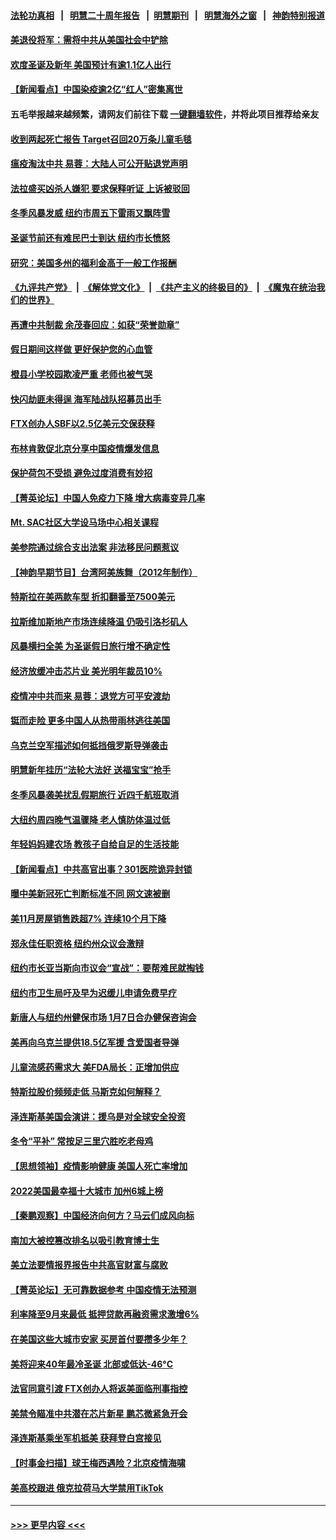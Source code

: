 #### [法轮功真相](https://github.com/gfw-breaker/truth/blob/master/README.md?t=0) &nbsp;&nbsp;|&nbsp;&nbsp; [明慧二十周年报告](https://github.com/gfw-breaker/mh-reports/blob/master/README.md?t=0) &nbsp;&nbsp;|&nbsp;&nbsp;[明慧期刊](https://github.com/gfw-breaker/mh-qikan) &nbsp;&nbsp;|&nbsp;&nbsp; [明慧海外之窗](https://github.com/gfw-breaker/mh-news/blob/master/README.md?t=0) &nbsp;&nbsp;|&nbsp;&nbsp; [神韵特别报道](https://github.com/gfw-breaker/mh-news/blob/master/shenyun.md?t=0)
#### [美退役将军：需将中共从美国社会中铲除](../pages/nsc412/n13890377.md?t=12232143) 
#### [欢度圣诞及新年 美国预计有逾1.1亿人出行](../pages/nsc412/n13890155.md?t=12232143) 
#### [【新闻看点】中国染疫逾2亿“红人”密集离世](../pages/nsc412/n13890084.md?t=12232143) 
#### 五毛举报越来越频繁，请网友们前往下载 [一键翻墙软件](https://github.com/gfw-breaker/ssr-accounts)，并将此项目推荐给亲友
#### [收到两起死亡报告 Target召回20万条儿童毛毯](../pages/nsc412/n13890259.md?t=12232143) 
#### [瘟疫淘汰中共 易蓉：大陆人可公开贴退党声明](../pages/nsc412/n13890040.md?t=12232143) 
#### [法拉盛买凶杀人嫌犯 要求保释听证 上诉被驳回](../pages/nsc412/n13890186.md?t=12232143) 
#### [冬季风暴发威 纽约市周五下雷雨又飘阵雪](../pages/nsc412/n13890184.md?t=12232143) 
#### [圣诞节前还有难民巴士到达 纽约市长愤怒](../pages/nsc412/n13890203.md?t=12232143) 
#### [研究：美国多州的福利金高于一般工作报酬](../pages/nsc412/n13890115.md?t=12232143) 
#### [《九评共产党》](https://github.com/begood0513/9ping.md/blob/master/README.md) &nbsp;|&nbsp; [《解体党文化》](../../../../jtdwh.md/blob/master/README.md)  &nbsp;|&nbsp; [《共产主义的终极目的》](../../../../gczydzjmd.md/blob/master/README.md) &nbsp;|&nbsp; [《魔鬼在统治我们的世界》](../../../../mgztzwmdsj.md/blob/master/README.md) 
#### [再遭中共制裁 余茂春回应：如获“荣誉勋章”](../pages/nsc412/n13890124.md?t=12232143) 
#### [假日期间这样做 更好保护您的心血管](../pages/nsc412/n13890149.md?t=12232143) 
#### [橙县小学校园欺凌严重 老师也被气哭](../pages/nsc412/n13890136.md?t=12232143) 
#### [快闪劫匪未得逞 海军陆战队招募员出手](../pages/nsc412/n13890125.md?t=12232143) 
#### [FTX创办人SBF以2.5亿美元交保获释](../pages/nsc412/n13890058.md?t=12232143) 
#### [布林肯敦促北京分享中国疫情爆发信息](../pages/nsc412/n13889975.md?t=12232143) 
#### [保护荷包不受损 避免过度消费有妙招](../pages/nsc412/n13890069.md?t=12232143) 
#### [【菁英论坛】中国人免疫力下降 增大病毒变异几率](../pages/nsc412/n13889955.md?t=12232143) 
#### [Mt. SAC社区大学设马场中心相关课程](../pages/nsc412/n13890052.md?t=12232143) 
#### [美参院通过综合支出法案 非法移民问题惹议](../pages/nsc412/n13889977.md?t=12232143) 
#### [【神韵早期节目】台湾阿美族舞（2012年制作）](../pages/nsc412/n13890019.md?t=12232143) 
#### [特斯拉在美两款车型 折扣翻番至7500美元](../pages/nsc412/n13889970.md?t=12232143) 
#### [拉斯维加斯地产市场连续降温 仍吸引洛杉矶人](../pages/nsc412/n13889374.md?t=12232143) 
#### [风暴横扫全美 为圣诞假日旅行增不确定性](../pages/nsc412/n13889385.md?t=12232143) 
#### [经济放缓冲击芯片业 美光明年裁员10%](../pages/nsc412/n13889938.md?t=12232143) 
#### [疫情冲中共而来 易蓉：退党方可平安渡劫](../pages/nsc412/n13889953.md?t=12232143) 
#### [铤而走险 更多中国人从热带雨林逃往美国](../pages/nsc412/n13889947.md?t=12232143) 
#### [乌克兰空军描述如何抵挡俄罗斯导弹袭击](../pages/nsc412/n13889878.md?t=12232143) 
#### [明慧新年挂历“法轮大法好 送福宝宝”抢手](../pages/nsc412/n13889454.md?t=12232143) 
#### [冬季风暴袭美扰乱假期旅行 近四千航班取消](../pages/nsc412/n13889923.md?t=12232143) 
#### [大纽约周四晚气温骤降 老人慎防体温过低](../pages/nsc412/n13889418.md?t=12232143) 
#### [年轻妈妈建农场 教孩子自给自足的生活技能](../pages/nsc412/n13889511.md?t=12232143) 
#### [【新闻看点】中共高官出事？301医院诡异封锁](../pages/nsc412/n13889322.md?t=12232143) 
#### [曝中美新冠死亡判断标准不同 网文速被删](../pages/nsc412/n13889389.md?t=12232143) 
#### [美11月房屋销售跌超7% 连续10个月下降](../pages/nsc412/n13889387.md?t=12232143) 
#### [郑永佳任职资格 纽约州众议会激辩](../pages/nsc412/n13889420.md?t=12232143) 
#### [纽约市长亚当斯向市议会“宣战”：要帮难民就掏钱](../pages/nsc412/n13889433.md?t=12232143) 
#### [纽约市卫生局吁及早为迟缓儿申请免费早疗](../pages/nsc412/n13889451.md?t=12232143) 
#### [新唐人与纽约州健保市场 1月7日合办健保咨询会](../pages/nsc412/n13889445.md?t=12232143) 
#### [美再向乌克兰提供18.5亿军援 含爱国者导弹](../pages/nsc412/n13889284.md?t=12232143) 
#### [儿童流感药需求大 美FDA局长：正增加供应](../pages/nsc412/n13889381.md?t=12232143) 
#### [特斯拉股价频频走低 马斯克如何解释？](../pages/nsc412/n13889319.md?t=12232143) 
#### [泽连斯基美国会演讲：援乌是对全球安全投资](../pages/nsc412/n13889343.md?t=12232143) 
#### [冬令“平补” 常按足三里穴胜吃老母鸡](../pages/nsc412/n13889361.md?t=12232143) 
#### [【思想领袖】疫情影响健康 美国人死亡率增加](../pages/nsc412/n13866609.md?t=12232143) 
#### [2022美国最幸福十大城市 加州6城上榜](../pages/nsc412/n13889279.md?t=12232143) 
#### [【秦鹏观察】中国经济向何方？马云们成风向标](../pages/nsc412/n13889263.md?t=12232143) 
#### [南加大被控篡改排名以吸引教育博士生](../pages/nsc412/n13889326.md?t=12232143) 
#### [美立法要情报界报告中共高官财富与腐败](../pages/nsc412/n13889226.md?t=12232143) 
#### [【菁英论坛】无可靠数据参考 中国疫情无法预测](../pages/nsc412/n13889255.md?t=12232143) 
#### [利率降至9月来最低 抵押贷款再融资需求激增6%](../pages/nsc412/n13889283.md?t=12232143) 
#### [在美国这些大城市安家 买房首付要攒多少年？](../pages/nsc412/n13888050.md?t=12232143) 
#### [美将迎来40年最冷圣诞 北部或低达-46°C](../pages/nsc412/n13889182.md?t=12232143) 
#### [法官同意引渡 FTX创办人将返美面临刑事指控](../pages/nsc412/n13888648.md?t=12232143) 
#### [美禁令瞄准中共潜在芯片新星 鹏芯微紧急开会](../pages/nsc412/n13889181.md?t=12232143) 
#### [泽连斯基乘坐军机抵美 获拜登白宫接见](../pages/nsc412/n13889215.md?t=12232143) 
#### [【时事金扫描】球王梅西遇险？北京疫情海啸](../pages/nsc412/n13889118.md?t=12232143) 
#### [美高校跟进 俄克拉荷马大学禁用TikTok](../pages/nsc412/n13889148.md?t=12232143) 

----
#### [ >>> 更早内容 <<< ](../indexes/nsc412-earlier.md)
